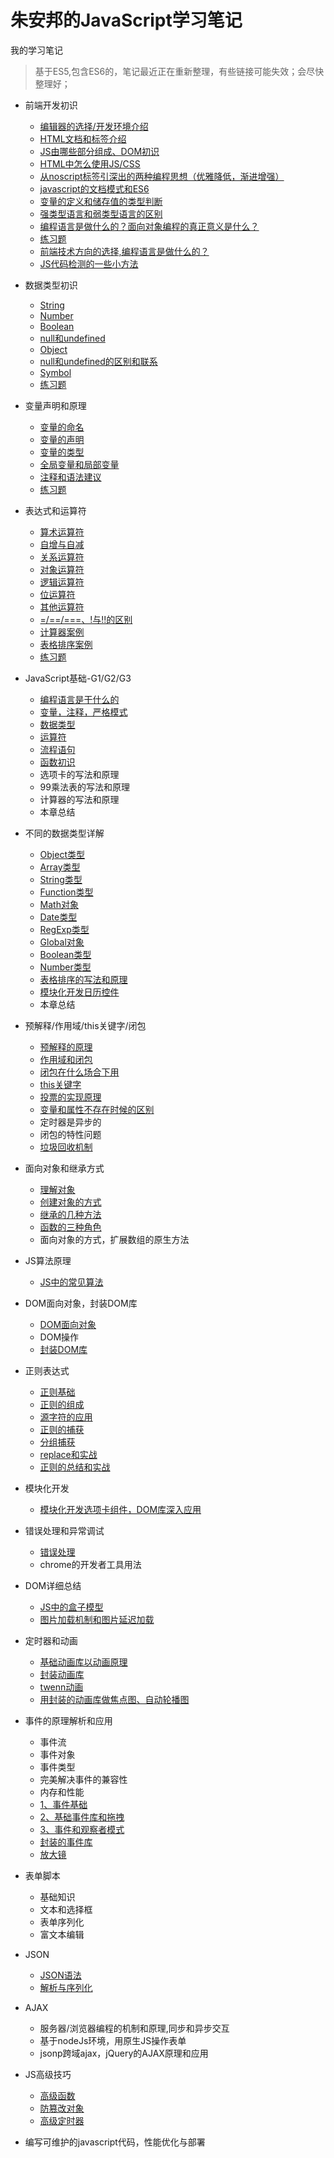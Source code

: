 # 朱安邦的JavaScript学习笔记
我的学习笔记

> 基于ES5,包含ES6的，笔记最近正在重新整理，有些链接可能失效；会尽快整理好；

- 前端开发初识
    - [编辑器的选择/开发环境介绍](./前端开发初识/README.MD#one)
    - [HTML文档和标签介绍](./前端开发初识/README.MD#two)
    - [JS由哪些部分组成、DOM初识](./前端开发初识/README.MD#three)
    - [HTML中怎么使用JS/CSS](./前端开发初识/README.MD#four)
    - [从noscript标签引深出的两种编程思想（优雅降低，渐进增强）](./前端开发初识/README.MD#five)
    - [javascript的文档模式和ES6](./前端开发初识/README.MD#six)
    - [变量的定义和储存值的类型判断](./前端开发初识/README.MD#seven)
    - [强类型语言和弱类型语言的区别](./前端开发初识/README.MD#eight)
    - [编程语言是做什么的？面向对象编程的真正意义是什么？](./前端开发初识/README.MD#nine)
    - [练习题](./前端开发初识/README.MD#ten)
    - [前端技术方向的选择,编程语言是做什么的？](./前端开发初识/README.MD#eleven)
    - [JS代码检测的一些小方法](./前端开发初识/README.MD#twelve)
    
- 数据类型初识
    - [String](./数据类型初识/README.MD#one)
    - [Number](./数据类型初识/README.MD#two)
    - [Boolean](./数据类型初识/README.MD#three)
    - [null和undefined](./数据类型初识/README.MD#four)
    - [Object](./数据类型初识/README.MD#five)
    - [null和undefined的区别和联系](./数据类型初识/README.MD#six)
    - [Symbol](./数据类型初识/README.MD#footer)
    - [练习题](./数据类型初识/README.MD#footer)
    
- 变量声明和原理
    - [变量的命名](./变量声明和原理/README.MD#one)
    - [变量的声明](./变量声明和原理/README.MD#two)
    - [变量的类型](./变量声明和原理/README.MD#three)
    - [全局变量和局部变量](./变量声明和原理/README.MD#four)
    - [注释和语法建议](./变量声明和原理/README.MD#five)
    - [练习题](./变量声明和原理/README.MD#footer)
    
- 表达式和运算符
    - [算术运算符](./表达式和运算符/README.MD#one)
    - [自增与自减](./表达式和运算符/README.MD#two)
    - [关系运算符](./表达式和运算符/README.MD#three)
    - [对象运算符](./表达式和运算符/README.MD#four)
    - [逻辑运算符](./表达式和运算符/README.MD#five)
    - [位运算符](./表达式和运算符/README.MD#six)
    - [其他运算符](./表达式和运算符/README.MD#seven)
    - [=/==/===、!与!!的区别](./表达式和运算符/README.MD#eight)
    - [计算器案例](./表达式和运算符/README.MD#nine)
    - [表格排序案例](./表达式和运算符/README.MD#ten)
    - [练习题](./表达式和运算符/README.MD#footer)

- JavaScript基础-G1/G2/G3
  - [编程语言是干什么的](./JavaScript-基础/1.编程语言是什么.md)
  - [变量，注释，严格模式](./JavaScript-基础/2.变量，注释，严格模式.md)
  - [数据类型](./JavaScript-基础/3.数据类型.md)
  - [运算符](./JavaScript-基础/4.运算符.md)
  - [流程语句](./JavaScript-基础/5.流程语句.md)
  - [函数初识](./JavaScript-基础/6.函数初识.md)
  - 选项卡的写法和原理
  - 99乘法表的写法和原理
  - 计算器的写法和原理
  - 本章总结

- 不同的数据类型详解
  - [Object类型](./数据类型详解/Object类型.md)
  - [Array类型](./数据类型详解/Array类型.md)
  - [String类型](./数据类型详解/String类型.md)
  - [Function类型](./数据类型详解/Function类型.md)
  - [Math对象](./数据类型详解/Math对象.md)
  - [Date类型](./数据类型详解/Date类型.md)
  - [RegExp类型](./数据类型详解/RegExp类型.md)
  - [Global对象](./数据类型详解/Global对象.md)
  - [Boolean类型](./数据类型详解/Boolean类型.md)
  - [Number类型](./数据类型详解/Number类型.md)
  - [表格排序的写法和原理](./数据类型详解/表格排序的写法和排序)
  - [模块化开发日历控件](./数据类型详解/模块化开发日历控件)
  - 本章总结


- 预解释/作用域/this关键字/闭包
  - [预解释的原理](./预解释-作用域-this关键字-闭包/1.预解释的原理.md)
  - [作用域和闭包](./预解释-作用域-this关键字-闭包/作用域和闭包.md)
  - [闭包在什么场合下用](./预解释-作用域-this关键字-闭包/闭包在什么场合下用.md)
  - [this关键字](./预解释-作用域-this关键字-闭包/this关键字.md)
  - [投票的实现原理](./预解释-作用域-this关键字-闭包/投票的实现原理.md)
  - [变量和属性不存在时候的区别](./预解释-作用域-this关键字-闭包/变量和属性不存在时候的区别.md)
  - 定时器是异步的
  - 闭包的特性问题
  - [垃圾回收机制](./预解释-作用域-this关键字-闭包/垃圾回收机制.md)

- 面向对象和继承方式
  - [理解对象](./面向对象和继承方式/理解对象.md)
  - [创建对象的方式](./面向对象和继承方式/创建对象的方式.md)
  - [继承的几种方法](./面向对象和继承方式/继承的几种方法.md)
  - [函数的三种角色](./面向对象和继承方式/函数的三种角色理解.md)
  - 面向对象的方式，扩展数组的原生方法

- JS算法原理
  - [JS中的常见算法](./JS算法原理/JS中的常见算法.md)

- DOM面向对象，封装DOM库
  - [DOM面向对象](./DOM操作和封装DOM库/DOM面向对象.md)
  - DOM操作
  - [封装DOM库](./DOM操作和封装DOM库/封装DOM库.md)

- 正则表达式
  - [正则基础](./正则表达式/1.正则基础.md)
  - [正则的组成](./正则表达式/2.正则的组成.md)
  - [源字符的应用](./正则表达式/3.元字符的应用.md)
  - [正则的捕获](./正则表达式/4.正则的捕获.md)
  - [分组捕获](./正则表达式/5.分组捕获.md)
  - [replace和实战](./正则表达式/6.replace和实战.md)
  - [正则的总结和实战](./正则表达式/7.正则总结.md)

- 模块化开发
  - [模块化开发选项卡组件，DOM库深入应用](./模块化开发/readme.md)
 
- 错误处理和异常调试
  - [错误处理](./错误处理与调试/README.md)
  - chrome的开发者工具用法

- DOM详细总结
  - [JS中的盒子模型](./DOM2/JS操作CSS/README.md)
  - [图片加载机制和图片延迟加载](./DOM2/JS操作CSS/3、多张图片延迟加载/README.md)

- 定时器和动画
  - [基础动画库以动画原理](./动画与定时器的应用/基础动画库以动画原理/README.md)
  - [封装动画库](./动画与定时器的应用/封装动画库/README.md)
  - [twenn动画](./动画与定时器的应用/twenn动画/README.md)
  - [用封装的动画库做焦点图、自动轮播图](./动画与定时器的应用/用封装的动画库做焦点图、自动轮播图)

- 事件的原理解析和应用
  - 事件流
  - 事件对象
  - 事件类型
  - 完美解决事件的兼容性
  - 内存和性能
  - [1、事件基础](./DOM2/DOM2事件/1、事件基础/README.md)
  - [2、基础事件库和拖拽](./DOM2/DOM2事件/2、基础事件库和拖拽/README.md)
  - [3、事件和观察者模式](./DOM2/DOM2事件/3、事件和观察者模式)
  - [封装的事件库](./DOM2/DOM2事件/封装的事件库)
  - [放大镜](./DOM2/DOM2事件/放大镜)

- 表单脚本
  - 基础知识
  - 文本和选择框
  - 表单序列化
  - 富文本编辑

- JSON
  - [JSON语法](./JSON/JSON语法.md)
  - [解析与序列化](./JSON/解析与序列化.md)

- AJAX 
  - 服务器/浏览器编程的机制和原理,同步和异步交互
  - 基于nodeJs环境，用原生JS操作表单
  - jsonp跨域ajax，jQuery的AJAX原理和应用

- JS高级技巧
  - [高级函数](./JS高级技巧/高级函数.md)
  - [防篡改对象](./JS高级技巧/防篡改对象.md)
  - [高级定时器](./JS高级技巧/高级定时器.md)

- 编写可维护的javascript代码，性能优化与部署
